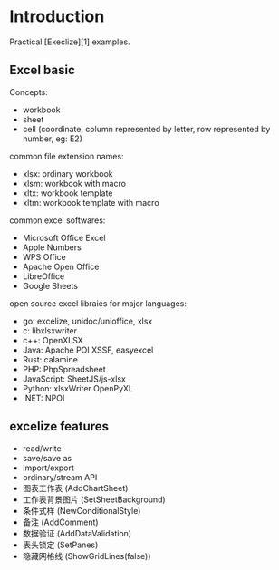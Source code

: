 # Introduction

Practical [Execlize][1] examples.

## Excel basic

Concepts:

- workbook
- sheet
- cell (coordinate, column represented by letter, row represented by number, eg: E2)

common file extension names:
- xlsx: ordinary workbook
- xlsm: workbook with macro
- xltx: workbook template
- xltm: workbook template with macro

common excel softwares:
- Microsoft Office Excel
- Apple Numbers
- WPS Office
- Apache Open Office
- LibreOffice
- Google Sheets

open source excel libraies for major languages:
- go: excelize, unidoc/unioffice, xlsx
- c: libxlsxwriter
- c++: OpenXLSX
- Java: Apache POI XSSF, easyexcel
- Rust: calamine
- PHP: PhpSpreadsheet
- JavaScript: SheetJS/js-xlsx
- Python: xlsxWriter OpenPyXL
- .NET: NPOI

## excelize features

- read/write
- save/save as
- import/export
- ordinary/stream API
- 图表工作表 (AddChartSheet)
- 工作表背景图片 (SetSheetBackground)
- 条件式样 (NewConditionalStyle)
- 备注 (AddComment)
- 数据验证 (AddDataValidation)
- 表头锁定 (SetPanes)
- 隐藏网格线 (ShowGridLines(false))
